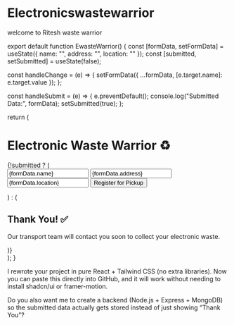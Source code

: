 # Electronicswastewarrior
welcome to Ritesh waste warrior

export default function EwasteWarrior() {
  const [formData, setFormData] = useState({ name: "", address: "", location: "" });
  const [submitted, setSubmitted] = useState(false);

  const handleChange = (e) => {
    setFormData({ ...formData, [e.target.name]: e.target.value });
  };

  const handleSubmit = (e) => {
    e.preventDefault();
    console.log("Submitted Data:", formData);
    setSubmitted(true);
  };

  return (
    <div className="min-h-screen flex items-center justify-center bg-green-50 p-6">
      <div className="w-full max-w-md bg-white shadow-lg rounded-2xl p-6">
        <h1 className="text-2xl font-bold text-center text-green-700 mb-4">
          Electronic Waste Warrior ♻️
        </h1>
        {!submitted ? (
          <form onSubmit={handleSubmit} className="space-y-4">
            <input
              type="text"
              name="name"
              placeholder="Your Name"
              value={formData.name}
              onChange={handleChange}
              required
              className="w-full p-2 border rounded-lg focus:outline-none focus:ring-2 focus:ring-green-500"
            />
            <input
              type="text"
              name="address"
              placeholder="Your Address"
              value={formData.address}
              onChange={handleChange}
              required
              className="w-full p-2 border rounded-lg focus:outline-none focus:ring-2 focus:ring-green-500"
            />
            <input
              type="text"
              name="location"
              placeholder="Your Location"
              value={formData.location}
              onChange={handleChange}
              required
              className="w-full p-2 border rounded-lg focus:outline-none focus:ring-2 focus:ring-green-500"
            />
            <button
              type="submit"
              className="w-full bg-green-600 hover:bg-green-700 text-white py-2 rounded-lg"
            >
              Register for Pickup
            </button>
          </form>
        ) : (
          <div className="text-center">
            <h2 className="text-xl font-semibold text-green-700">Thank You! ✅</h2>
            <p className="mt-2 text-gray-600">
              Our transport team will contact you soon to collect your electronic waste.
            </p>
          </div>
        )}
      </div>
    </div>
  );
}


I rewrote your project in pure React + Tailwind CSS (no extra libraries).
Now you can paste this directly into GitHub, and it will work without needing to install shadcn/ui or framer-motion.

Do you also want me to create a backend (Node.js + Express + MongoDB) so the submitted data actually gets stored instead of just showing “Thank You”?

